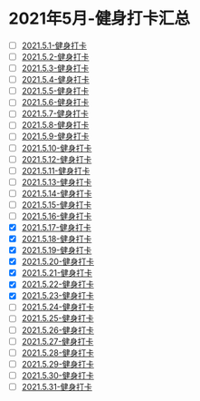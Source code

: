# 2021年5月-健身打卡汇总
 - [ ] [2021.5.1-健身打卡](/workout/2021y-workout/2021y-5m-workout/2021.5.1workout.md)
 - [ ] [2021.5.2-健身打卡](/workout/2021y-workout/2021y-5m-workout/2021.5.2workout.md)
 - [ ] [2021.5.3-健身打卡](/workout/2021y-workout/2021y-5m-workout/2021.5.3workout.md)
 - [ ] [2021.5.4-健身打卡](/workout/2021y-workout/2021y-5m-workout/2021.5.4workout.md)
 - [ ] [2021.5.5-健身打卡](/workout/2021y-workout/2021y-5m-workout/2021.5.5workout.md)
 - [ ] [2021.5.6-健身打卡](/workout/2021y-workout/2021y-5m-workout/2021.5.6workout.md)
 - [ ] [2021.5.7-健身打卡](/workout/2021y-workout/2021y-5m-workout/2021.5.7workout.md)
 - [ ] [2021.5.8-健身打卡](/workout/2021y-workout/2021y-5m-workout/2021.5.8workout.md)
 - [ ] [2021.5.9-健身打卡](/workout/2021y-workout/2021y-5m-workout/2021.5.9workout.md)
 - [ ] [2021.5.10-健身打卡](/workout/2021y-workout/2021y-5m-workout/2021.5.10workout.md)
 - [ ] [2021.5.12-健身打卡](/workout/2021y-workout/2021y-5m-workout/2021.5.12workout.md)
 - [ ] [2021.5.11-健身打卡](/workout/2021y-workout/2021y-5m-workout/2021.5.11workout.md)
 - [ ] [2021.5.13-健身打卡](/workout/2021y-workout/2021y-5m-workout/2021.5.13workout.md)
 - [ ] [2021.5.14-健身打卡](/workout/2021y-workout/2021y-5m-workout/2021.5.14workout.md)
 - [ ] [2021.5.15-健身打卡](/workout/2021y-workout/2021y-5m-workout/2021.5.15workout.md)
 - [ ] [2021.5.16-健身打卡](/workout/2021y-workout/2021y-5m-workout/2021.5.16workout.md)
 - [x] [2021.5.17-健身打卡](/workout/2021y-workout/2021y-5m-workout/2021.5.17workout.md)
 - [x] [2021.5.18-健身打卡](/workout/2021y-workout/2021y-5m-workout/2021.5.18workout.md)
 - [x] [2021.5.19-健身打卡](/workout/2021y-workout/2021y-5m-workout/2021.5.19workout.md)
 - [x] [2021.5.20-健身打卡](/workout/2021y-workout/2021y-5m-workout/2021.5.20workout.md)
 - [x] [2021.5.21-健身打卡](/workout/2021y-workout/2021y-5m-workout/2021.5.21workout.md)
 - [x] [2021.5.22-健身打卡](/workout/2021y-workout/2021y-5m-workout/2021.5.22workout.md)
 - [x] [2021.5.23-健身打卡](/workout/2021y-workout/2021y-5m-workout/2021.5.23workout.md)
 - [ ] [2021.5.24-健身打卡](/workout/2021y-workout/2021y-5m-workout/2021.5.24workout.md)
 - [ ] [2021.5.25-健身打卡](/workout/2021y-workout/2021y-5m-workout/2021.5.25workout.md)
 - [ ] [2021.5.26-健身打卡](/workout/2021y-workout/2021y-5m-workout/2021.5.26workout.md)
 - [ ] [2021.5.27-健身打卡](/workout/2021y-workout/2021y-5m-workout/2021.5.27workout.md)
 - [ ] [2021.5.28-健身打卡](/workout/2021y-workout/2021y-5m-workout/2021.5.28workout.md)
 - [ ] [2021.5.29-健身打卡](/workout/2021y-workout/2021y-5m-workout/2021.5.29workout.md)
 - [ ] [2021.5.30-健身打卡](/workout/2021y-workout/2021y-5m-workout/2021.5.30workout.md)
 - [ ] [2021.5.31-健身打卡](/workout/2021y-workout/2021y-5m-workout/2021.5.31workout.md)
